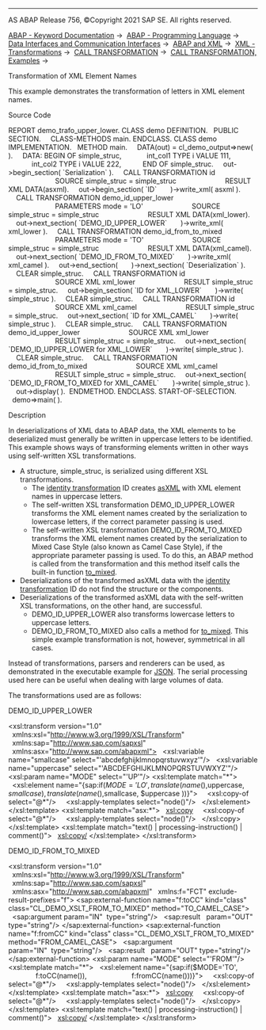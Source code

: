   

* * *

AS ABAP Release 756, ©Copyright 2021 SAP SE. All rights reserved.

[ABAP - Keyword Documentation](https://help.sap.com/doc/abapdocu_756_index_htm/7.56/en-US/abenabap.htm) →  [ABAP - Programming Language](https://help.sap.com/doc/abapdocu_756_index_htm/7.56/en-US/abenabap_reference.htm) →  [Data Interfaces and Communication Interfaces](https://help.sap.com/doc/abapdocu_756_index_htm/7.56/en-US/abenabap_data_communication.htm) →  [ABAP and XML](https://help.sap.com/doc/abapdocu_756_index_htm/7.56/en-US/abenabap_xml.htm) →  [XML - Transformations](https://help.sap.com/doc/abapdocu_756_index_htm/7.56/en-US/abenabap_xml_trafos.htm) →  [CALL TRANSFORMATION](https://help.sap.com/doc/abapdocu_756_index_htm/7.56/en-US/abapcall_transformation.htm) →  [CALL TRANSFORMATION, Examples](https://help.sap.com/doc/abapdocu_756_index_htm/7.56/en-US/abencall_transformation_abexas.htm) → 

Transformation of XML Element Names

This example demonstrates the transformation of letters in XML element names.

Source Code

REPORT demo\_trafo\_upper\_lower.
CLASS demo DEFINITION.
  PUBLIC SECTION.
    CLASS-METHODS main.
ENDCLASS.
CLASS demo IMPLEMENTATION.
  METHOD main.
    DATA(out) = cl\_demo\_output=>new( ).
    DATA: BEGIN OF simple\_struc,
            int\_col1 TYPE i VALUE 111,
            int\_col2 TYPE i VALUE 222,
          END OF simple\_struc.
    out->begin\_section( \`Serialization\` ).
    CALL TRANSFORMATION id
                        SOURCE simple\_struc = simple\_struc
                        RESULT XML DATA(asxml).
    out->begin\_section( \`ID\`
      )->write\_xml( asxml ).
    CALL TRANSFORMATION demo\_id\_upper\_lower
                        PARAMETERS mode = 'LO'
                        SOURCE simple\_struc = simple\_struc
                        RESULT XML DATA(xml\_lower).
    out->next\_section( \`DEMO\_ID\_UPPER\_LOWER\`
      )->write\_xml( xml\_lower ).
    CALL TRANSFORMATION demo\_id\_from\_to\_mixed
                        PARAMETERS mode = 'TO'
                        SOURCE simple\_struc = simple\_struc
                        RESULT XML DATA(xml\_camel).
    out->next\_section( \`DEMO\_ID\_FROM\_TO\_MIXED\`
      )->write\_xml( xml\_camel ).
    out->end\_section(
      )->next\_section( \`Deserialization\` ).
    CLEAR simple\_struc.
    CALL TRANSFORMATION id
                        SOURCE XML xml\_lower
                        RESULT simple\_struc = simple\_struc.
    out->begin\_section( \`ID for XML\_LOWER\`
      )->write( simple\_struc ).
    CLEAR simple\_struc.
    CALL TRANSFORMATION id
                        SOURCE XML xml\_camel
                        RESULT simple\_struc = simple\_struc.
    out->next\_section( \`ID for XML\_CAMEL\`
      )->write( simple\_struc ).
    CLEAR simple\_struc.
    CALL TRANSFORMATION demo\_id\_upper\_lower
                        SOURCE XML xml\_lower
                        RESULT simple\_struc = simple\_struc.
    out->next\_section( \`DEMO\_ID\_UPPER\_LOWER for XML\_LOWER\`
      )->write( simple\_struc ).
    CLEAR simple\_struc.
    CALL TRANSFORMATION demo\_id\_from\_to\_mixed
                        SOURCE XML xml\_camel
                        RESULT simple\_struc = simple\_struc.
    out->next\_section( \`DEMO\_ID\_FROM\_TO\_MIXED for XML\_CAMEL\`
      )->write( simple\_struc ).
    out->display( ).  ENDMETHOD.
ENDCLASS.
START-OF-SELECTION.
  demo=>main( ).

Description

In deserializations of XML data to ABAP data, the XML elements to be deserialized must generally be written in uppercase letters to be identified. This example shows ways of transforming elements written in other ways using self-written XSL transformations.

-   A structure, simple\_struc, is serialized using different XSL transformations.
    -   The [identity transformation](https://help.sap.com/doc/abapdocu_756_index_htm/7.56/en-US/abenid_trafo_glosry.htm "Glossary Entry") ID creates [asXML](https://help.sap.com/doc/abapdocu_756_index_htm/7.56/en-US/abenasxml_glosry.htm "Glossary Entry") with XML element names in uppercase letters.
    -   The self-written XSL transformation DEMO\_ID\_UPPER\_LOWER transforms the XML element names created by the serialization to lowercase letters, if the correct parameter passing is used.
    -   The self-written XSL transformation DEMO\_ID\_FROM\_TO\_MIXED transforms the XML element names created by the serialization to Mixed Case Style (also known as Camel Case Style), if the appropriate parameter passing is used. To do this, an ABAP method is called from the transformation and this method itself calls the built-in function [to\_mixed](https://help.sap.com/doc/abapdocu_756_index_htm/7.56/en-US/abencase_functions.htm).
-   Deserializations of the transformed asXML data with the [identity transformation](https://help.sap.com/doc/abapdocu_756_index_htm/7.56/en-US/abenid_trafo_glosry.htm "Glossary Entry") ID do not find the structure or the components.
-   Deserializations of the transformed asXML data with the self-written XSL transformations, on the other hand, are successful.
    -   DEMO\_ID\_UPPER\_LOWER also transforms lowercase letters to uppercase letters.
    -   DEMO\_ID\_FROM\_TO\_MIXED also calls a method for [to\_mixed](https://help.sap.com/doc/abapdocu_756_index_htm/7.56/en-US/abencase_functions.htm). This simple example transformation is not, however, symmetrical in all cases.

Instead of transformations, parsers and renderers can be used, as demonstrated in the executable example for [JSON](https://help.sap.com/doc/abapdocu_756_index_htm/7.56/en-US/abenabap_json_names_to_upper_abexa.htm). The serial processing used here can be useful when dealing with large volumes of data.

The transformations used are as follows:

DEMO\_ID\_UPPER\_LOWER

<xsl:transform version="1.0"
  xmlns:xsl="http://www.w3.org/1999/XSL/Transform"
  xmlns:sap="http://www.sap.com/sapxsl"
  xmlns:asx="http://www.sap.com/abapxml">
  <xsl:variable name="smallcase" select="'abcdefghijklmnopqrstuvwxyz'"/>
  <xsl:variable name="uppercase" select="'ABCDEFGHIJKLMNOPQRSTUVWXYZ'"/>
<xsl:param name="MODE" select="'UP'"/>
<xsl:template match="\*">
  <xsl:element name="{sap:if($MODE='LO',
         translate(name(),$uppercase, $smallcase ),
         translate(name(),$smallcase, $uppercase ))}">
    <xsl:copy-of select="@\*"/>
    <xsl:apply-templates select="node()"/>
  </xsl:element>
</xsl:template>
<xsl:template match="asx:\*">
  <xsl:copy>
    <xsl:copy-of select="@\*"/>
    <xsl:apply-templates select="node()"/>
  </xsl:copy>
</xsl:template>
<xsl:template match="text() | processing-instruction() | comment()">
  <xsl:copy/>
</xsl:template>
</xsl:transform>

DEMO\_ID\_FROM\_TO\_MIXED

<xsl:transform version="1.0"
  xmlns:xsl="http://www.w3.org/1999/XSL/Transform"
  xmlns:sap="http://www.sap.com/sapxsl"
  xmlns:asx="http://www.sap.com/abapxml"
  xmlns:f="FCT" exclude-result-prefixes="f">
<sap:external-function name="f:toCC" kind="class"
class="CL\_DEMO\_XSLT\_FROM\_TO\_MIXED" method="TO\_CAMEL\_CASE">
  <sap:argument param="IN"  type="string"/>
  <sap:result   param="OUT" type="string"/>
</sap:external-function>
<sap:external-function name="f:fromCC" kind="class"
class="CL\_DEMO\_XSLT\_FROM\_TO\_MIXED" method="FROM\_CAMEL\_CASE">
  <sap:argument param="IN"  type="string"/>
  <sap:result   param="OUT" type="string"/>
</sap:external-function>
<xsl:param name="MODE" select="'FROM'"/>
<xsl:template match="\*">
  <xsl:element name="{sap:if($MODE='TO',
                      f:toCC(name()),
                      f:fromCC(name()))}">
    <xsl:copy-of select="@\*"/>
    <xsl:apply-templates select="node()"/>
  </xsl:element>
</xsl:template>
<xsl:template match="asx:\*">
  <xsl:copy>
    <xsl:copy-of select="@\*"/>
    <xsl:apply-templates select="node()"/>
  </xsl:copy>
</xsl:template>
<xsl:template match="text() | processing-instruction() | comment()">
  <xsl:copy/>
</xsl:template>
</xsl:transform>
